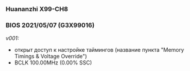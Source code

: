 ### Huananzhi X99-CH8
### BIOS 2021/05/07 (G3X99016)

*v001:*
* открыт доступ к настройке таймингов (название пункта "Memory Timings & Voltage Override")
* BCLK 100.00MHz (0.00% SSC)